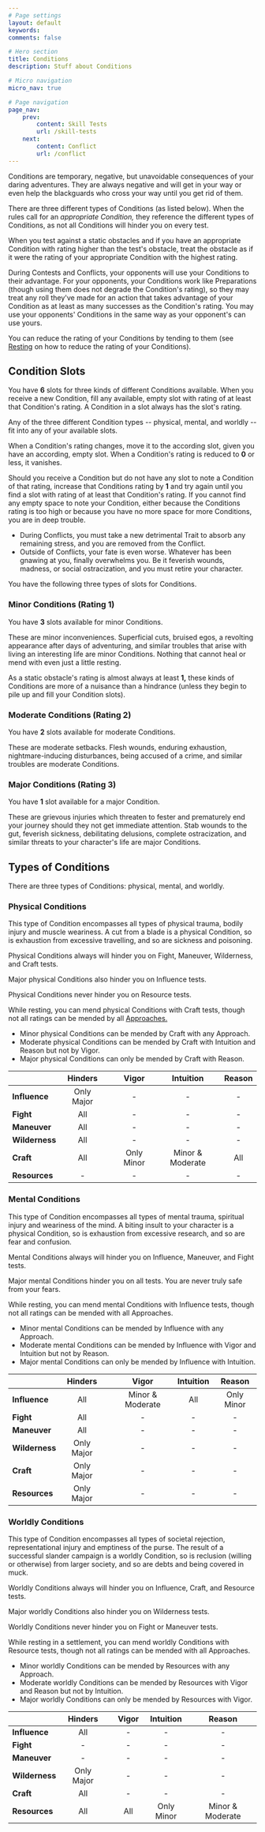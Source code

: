 ```yaml
---
# Page settings
layout: default
keywords:
comments: false

# Hero section
title: Conditions
description: Stuff about Conditions

# Micro navigation
micro_nav: true

# Page navigation
page_nav:
    prev:
        content: Skill Tests
        url: /skill-tests
    next:
        content: Conflict
        url: /conflict
---
```


Conditions are temporary, negative, but unavoidable consequences of your daring adventures. They are always negative and will get in your way or even help the blackguards who cross your way until you get rid of them.

There are three different types of Conditions (as listed below). When the rules call for an *appropriate Condition,* they reference the different types of Conditions, as not all Conditions will hinder you on every test.

When you test against a static obstacles and if you have an appropriate Condition with rating higher than the test's obstacle, treat the obstacle as if it were the rating of your appropriate Condition with the highest rating.

During Contests and Conflicts, your opponents will use your Conditions to their advantage. For your opponents, your Conditions work like Preparations (though using them does not degrade the Condition's rating), so they may treat any roll they've made for an action that takes advantage of your Condition as at least as many successes as the Condition's rating. You may use your opponents' Conditions in the same way as your opponent's can use yours.

You can reduce the rating of your Conditions by tending to them (see [Resting](Resting) on how to reduce the rating of your Conditions).


## Condition Slots

You have **6** slots for three kinds of different Conditions available. When you receive a new Condition, fill any available, empty slot with rating of at least that Condition's rating. A Condition in a slot always has the slot's rating.

Any of the three different Condition types -- physical, mental, and worldly -- fit into any of your available slots.

When a Condition's rating changes, move it to the according slot, given you have an according, empty slot. When a Condition's rating is reduced to **0** or less, it vanishes.

Should you receive a Condition but do not have any slot to note a Condition of that rating, increase that Conditions rating by **1** and try again until you find a slot with rating of at least that Condition's rating. If you cannot find any empty space to note your Condition, either because the Conditions rating is too high or because you have no more space for more Conditions, you are in deep trouble.

- During Conflicts, you must take a new detrimental Trait to absorb any remaining stress, and you are removed from the Conflict.
- Outside of Conflicts, your fate is even worse. Whatever has been gnawing at you, finally overwhelms you. Be it feverish wounds, madness, or social ostracization, and you must retire your character.

You have the following three types of slots for Conditions.

### Minor Conditions (Rating 1)

You have **3** slots available for minor Conditions.

These are minor inconveniences. Superficial cuts, bruised egos, a revolting appearance after days of adventuring, and similar troubles that arise with living an interesting life are minor Conditions. Nothing that cannot heal or mend with even just a little resting.

As a static obstacle's rating is almost always at least **1,** these kinds of Conditions are more of a nuisance than a hindrance (unless they begin to pile up and fill your Condition slots).

### Moderate Conditions (Rating 2)

You have **2** slots available for moderate Conditions.

These are moderate setbacks. Flesh wounds, enduring exhaustion, nightmare-inducing disturbances, being accused of a crime, and similar troubles are moderate Conditions.


### Major Conditions (Rating 3)

You have **1** slot available for a major Condition.

These are grievous injuries which threaten to fester and prematurely end your journey should they not get immediate attention. Stab wounds to the gut, feverish sickness, debilitating delusions, complete ostracization, and similar threats to your character's life are major Conditions.


## Types of Conditions

There are three types of Conditions: physical, mental, and worldly.

### Physical Conditions

This type of Condition encompasses all types of physical trauma, bodily injury and muscle weariness. A cut from a blade is a physical Condition, so is exhaustion from excessive travelling, and so are sickness and poisoning.

Physical Conditions always will hinder you on Fight, Maneuver, Wilderness, and Craft tests.

Major physical Conditions also hinder you on Influence tests.

Physical Conditions never hinder you on Resource tests.

While resting, you can mend physical Conditions with Craft tests, though not all ratings can be mended by all [Approaches.](Approaches)

- Minor physical Conditions can be mended by Craft with any Approach.
- Moderate physical Conditions can be mended by Craft with Intuition and Reason but not by Vigor.
- Major physical Conditions can only be mended by Craft with Reason.


|                |  Hinders   |     |   Vigor    |    Intuition     | Reason |
|----------------|:----------:|-----|:----------:|:----------------:|:------:|
| **Influence**  | Only Major |     |     -      |        -         |   -    |
| **Fight**      |    All     |     |     -      |        -         |   -    |
| **Maneuver**   |    All     |     |     -      |        -         |   -    |
| **Wilderness** |    All     |     |     -      |        -         |   -    |
| **Craft**      |    All     |     | Only Minor | Minor & Moderate |  All   |
| **Resources**  |     -      |     |     -      |        -         |   -    |


### Mental Conditions

This type of Condition encompasses all types of mental trauma, spiritual injury and weariness of the mind. A biting insult to your character is a physical Condition, so is exhaustion from excessive research, and so are fear and confusion.

Mental Conditions always will hinder you on Influence, Maneuver, and Fight tests.

Major mental Conditions hinder you on all tests. You are never truly safe from your fears.

While resting, you can mend mental Conditions with Influence tests, though not all ratings can be mended with all Approaches.

- Minor mental Conditions can be mended by Influence with any Approach.
- Moderate mental Conditions can be mended by Influence with Vigor and Intuition but not by Reason.
- Major mental Conditions can only be mended by Influence with Intuition.


|                |  Hinders   |     |      Vigor       | Intuition |   Reason   |
|----------------|:----------:|-----|:----------------:|:---------:|:----------:|
| **Influence**  |    All     |     | Minor & Moderate |    All    | Only Minor |
| **Fight**      |    All     |     |        -         |     -     |     -      |
| **Maneuver**   |    All     |     |        -         |     -     |     -      |
| **Wilderness** | Only Major |     |        -         |     -     |     -      |
| **Craft**      | Only Major |     |        -         |     -     |     -      |
| **Resources**  | Only Major |     |        -         |     -     |     -      |


### Worldly Conditions

This type of Condition encompasses all types of societal rejection, representational injury and emptiness of the purse. The result of a successful slander campaign is a worldly Condition, so is reclusion (willing or otherwise) from larger society, and so are debts and being covered in muck.

Worldly Conditions always will hinder you on Influence, Craft, and Resource tests.

Major worldly Conditions also hinder you on Wilderness tests.

Worldly Conditions never hinder you on Fight or Maneuver tests.

While resting in a settlement, you can mend worldly Conditions with Resource tests, though not all ratings can be mended with all Approaches.

- Minor worldly Conditions can be mended by Resources with any Approach.
- Moderate worldly Conditions can be mended by Resources with Vigor and Reason but not by Intuition.
- Major worldly Conditions can only be mended by Resources with Vigor.


|                |  Hinders   |     | Vigor | Intuition  |      Reason      |
|----------------|:----------:|-----|:-----:|:----------:|:----------------:|
| **Influence**  |    All     |     |   -   |     -      |        -         |
| **Fight**      |     -      |     |   -   |     -      |        -         |
| **Maneuver**   |     -      |     |   -   |     -      |        -         |
| **Wilderness** | Only Major |     |   -   |     -      |        -         |
| **Craft**      |    All     |     |   -   |     -      |        -         |
| **Resources**  |    All     |     |  All  | Only Minor | Minor & Moderate |
